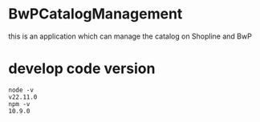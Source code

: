 # BwPCatalogManagement
this is an application which can manage the catalog on Shopline and BwP

# develop code version
``` 
node -v
v22.11.0
npm -v
10.9.0
```

# 

